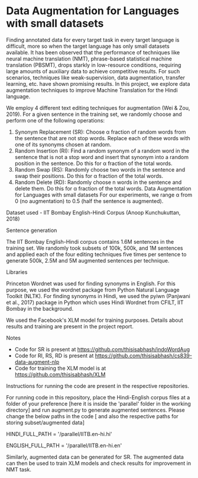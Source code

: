 # Data Augmentation for Languages with small datasets

Finding annotated data for every target task in every target language is difficult, more so when the target language has only small datasets available. It has been observed that the performance of techniques like neural machine translation (NMT), phrase-based statistical machine translation (PBSMT), drops starkly in low-resource conditions, requiring large amounts of auxiliary data to achieve competitive results. For such scenarios, techniques like weak-supervision, data augmentation, transfer learning, etc. have shown promising results. In this project, we explore data augmentation techniques to improve Machine Translation
for the Hindi language.

We employ 4 different text editing techniques for augmentation (Wei & Zou, 2019). For a given sentence in the training set, we randomly choose and perform one of the following operations:

1. Synonym Replacement (SR): Choose α fraction of random words from the sentence that are not stop words. Replace each of these words with one of its
synonyms chosen at random.
2. Random Insertion (RI): Find a random synonym of a random word in the sentence that is not a stop word and insert that synonym into a random position in the sentence. Do this for α fraction of the total words.
3. Random Swap (RS): Randomly choose two words in the sentence and swap their positions. Do this for α fraction of the total words.
4. Random Delete (RD): Randomly choose n words in the sentence and delete them. Do this for α fraction of the total words.
Data Augmentation for Languages with small datasets For our experiments, we range α from 0 (no augmentation) to 0.5 (half the sentence is augmented).

Dataset used - IIT Bombay English-Hindi Corpus (Anoop Kunchukuttan, 2018)

Sentence generation

The IIT Bombay English-Hindi corpus contains 1.6M sentences in the training set. We randomly took subsets of 100k, 500k, and 1M sentences and applied each of the four editing techniques five times per sentence to generate 500k, 2.5M and 5M augmented sentences per technique.

Libraries

Princeton Wordnet was used for finding synonyms in English. For this purpose, we used the wordnet package from Python Natural Language Toolkit (NLTK). For finding
synonyms in Hindi, we used the pyiwn (Panjwani et al., 2017) package in Python which uses Hindi Wordnet from CFILT, IIT Bombay in the background.

We used the Facebook's XLM model for training purposes. Details about results and training are present in the project report.

Notes
- Code for SR is present at https://github.com/thisisabhash/indoWordAug
- Code for RI, RS, RD is present at https://github.com/thisisabhash/cs839-data-augment-nlp
- Code for training the XLM model is at https://github.com/thisisabhash/XLM

Instructions for running the code are present in the respective repositories.

For running code in this repository, place the Hindi-English corpus files at a folder of your preference [here it is inside the 'parallel' folder in the working directory] and run augment.py to generate augmented sentences. Please change the below paths in the code [ and also the respective paths for storing subset/augmented data] 

HINDI_FULL_PATH = '/parallel/IITB.en-hi.hi'

ENGLISH_FULL_PATH = '/parallel/IITB.en-hi.en'

Similarly, augmented data can be generated for SR. The augmented data can then be used to train XLM models and check results for improvement in NMT task.
